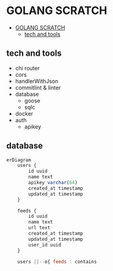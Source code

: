 # GOLANG SCRATCH

<!--toc:start-->

- [GOLANG SCRATCH](#golang-scratch)
  - [tech and tools](#tech-and-tools)
  <!--toc:end-->

## tech and tools

- chi router
- cors
- handlerWithJson
- commitlint & linter
- database
  - goose
  - sqlc
- docker
- auth
  - apikey

## database

```mermaid.js
erDiagram
    users {
        id uuid
        name text
        apikey varchar(64)
        created_at timestamp
        updated_at timestamp
    }

    feeds {
        id uuid
        name text
        url text
        created_at timestamp
        updated_at timestamp
        user_id uuid
    }

    users ||--o{ feeds : contains

```
